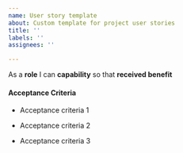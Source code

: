 ```yaml
---
name: User story template
about: Custom template for project user stories
title: ''
labels: ''
assignees: ''

---
```


As a **role** I can **capability** so that **received benefit**


#### Acceptance Criteria

- Acceptance criteria 1

- Acceptance criteria 2

- Acceptance criteria 3
